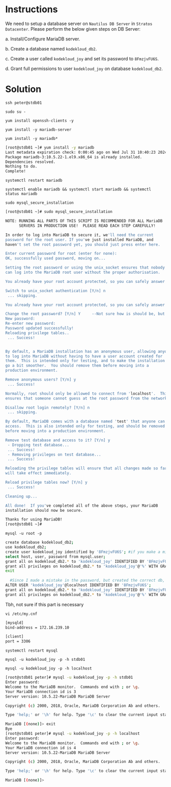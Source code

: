 # Instructions

We need to setup a database server on `Nautilus DB Server` in `Stratos Datacenter`. Please perform the below given steps on DB Server:

a. Install/Configure MariaDB server.

b. Create a database named `kodekloud_db2`.

c. Create a user called `kodekloud_joy` and set its password to `8FmzjvFU6S`.

d. Grant full permissions to user `kodekloud_joy` on database `kodekloud_db2`.

# Solution

`ssh peter@stdb01`

`sudo su -`

`yum install openssh-clients -y`

`yum install -y mariadb-server`

`yum install -y mariadb*`

```bash
[root@stdb01 ~]# yum install -y mariadb
Last metadata expiration check: 0:00:45 ago on Wed Jul 31 10:40:23 2024.
Package mariadb-3:10.5.22-1.el9.x86_64 is already installed.
Dependencies resolved.
Nothing to do.
Complete!
```

`systemctl restart mariadb`

`systemctl enable mariadb && systemctl start mariadb && systemctl status mariadb`

`sudo mysql_secure_installation`  

```bash
[root@stdb01 ~]# sudo mysql_secure_installation

NOTE: RUNNING ALL PARTS OF THIS SCRIPT IS RECOMMENDED FOR ALL MariaDB
      SERVERS IN PRODUCTION USE!  PLEASE READ EACH STEP CAREFULLY!

In order to log into MariaDB to secure it, we'll need the current
password for the root user. If you've just installed MariaDB, and
haven't set the root password yet, you should just press enter here.

Enter current password for root (enter for none): 
OK, successfully used password, moving on...

Setting the root password or using the unix_socket ensures that nobody
can log into the MariaDB root user without the proper authorisation.

You already have your root account protected, so you can safely answer 'n'.

Switch to unix_socket authentication [Y/n] n
 ... skipping.

You already have your root account protected, so you can safely answer 'n'.

Change the root password? [Y/n] Y     --Not sure how is should be, but I entered pass '8FmzjvFU6S' here
New password: 
Re-enter new password: 
Password updated successfully!
Reloading privilege tables..
 ... Success!


By default, a MariaDB installation has an anonymous user, allowing anyone
to log into MariaDB without having to have a user account created for
them.  This is intended only for testing, and to make the installation
go a bit smoother.  You should remove them before moving into a
production environment.

Remove anonymous users? [Y/n] y
 ... Success!

Normally, root should only be allowed to connect from 'localhost'.  This
ensures that someone cannot guess at the root password from the network.

Disallow root login remotely? [Y/n] n
 ... skipping.

By default, MariaDB comes with a database named 'test' that anyone can
access.  This is also intended only for testing, and should be removed
before moving into a production environment.

Remove test database and access to it? [Y/n] y
 - Dropping test database...
 ... Success!
 - Removing privileges on test database...
 ... Success!

Reloading the privilege tables will ensure that all changes made so far
will take effect immediately.

Reload privilege tables now? [Y/n] y
 ... Success!

Cleaning up...

All done!  If you've completed all of the above steps, your MariaDB
installation should now be secure.

Thanks for using MariaDB!
[root@stdb01 ~]#
```

`mysql -u root -p`

```bash
create database kodekloud_db2;
use kodekloud_db2;
create user kodekloud_joy identified by '8FmzjvFU6S'; #if you make a mistake use ALTER, e.g. ALTER USER 'kodekloud_joy'@localhost IDENTIFIED BY '8FmzjvFU6S';
select host, user, password from mysql.user;
grant all on kodekloud_db2.* to 'kodekloud_joy' IDENTIFIED BY '8FmzjvFU6S' WITH GRANT OPTION;
grant all privileges on kodekloud_db2.* to 'kodekloud_joy'@'%' WITH GRANT OPTION;
exit
  
  #Since I made a mistake in the password, but created the correct db, I went for these:
ALTER USER 'kodekloud_joy'@localhost IDENTIFIED BY '8FmzjvFU6S';
grant all on kodekloud_db2.* to 'kodekloud_joy' IDENTIFIED BY '8FmzjvFU6S' WITH GRANT OPTION;
grant all privileges on kodekloud_db2.* to 'kodekloud_joy'@'%' WITH GRANT OPTION;
```


Tbh, not sure if this part is necessary

`vi /etc/my.cnf`

```bash
[mysqld]
bind-address = 172.16.239.10

[client]
port = 3306
```

`systemctl restart mysql`

`mysql -u kodekloud_joy -p -h stdb01`

`mysql -u kodekloud_joy -p -h localhost`

```bash
[root@stdb01 peter]# mysql -u kodekloud_joy -p -h stdb01
Enter password: 
Welcome to the MariaDB monitor.  Commands end with ; or \g.
Your MariaDB connection id is 3
Server version: 10.5.22-MariaDB MariaDB Server

Copyright (c) 2000, 2018, Oracle, MariaDB Corporation Ab and others.

Type 'help;' or '\h' for help. Type '\c' to clear the current input statement.

MariaDB [(none)]> exit
Bye
[root@stdb01 peter]# mysql -u kodekloud_joy -p -h localhost
Enter password: 
Welcome to the MariaDB monitor.  Commands end with ; or \g.
Your MariaDB connection id is 4
Server version: 10.5.22-MariaDB MariaDB Server

Copyright (c) 2000, 2018, Oracle, MariaDB Corporation Ab and others.

Type 'help;' or '\h' for help. Type '\c' to clear the current input statement.

MariaDB [(none)]>
```
